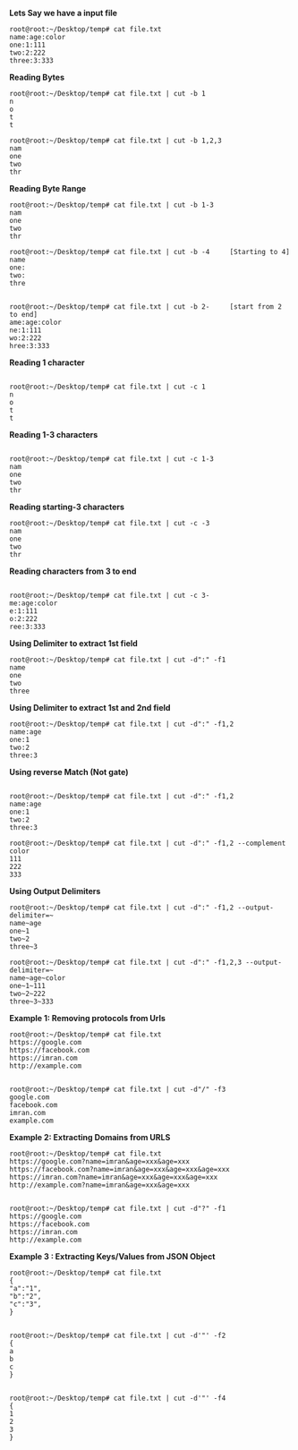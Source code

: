 __Lets Say we have a input file__
```console
root@root:~/Desktop/temp# cat file.txt 
name:age:color
one:1:111
two:2:222
three:3:333

```



__Reading Bytes__
```console
root@root:~/Desktop/temp# cat file.txt | cut -b 1
n
o
t
t

root@root:~/Desktop/temp# cat file.txt | cut -b 1,2,3
nam
one
two
thr

```



__Reading Byte Range__
```console
root@root:~/Desktop/temp# cat file.txt | cut -b 1-3
nam
one
two
thr

root@root:~/Desktop/temp# cat file.txt | cut -b -4     [Starting to 4]
name
one:
two:
thre


root@root:~/Desktop/temp# cat file.txt | cut -b 2-     [start from 2 to end]
ame:age:color
ne:1:111
wo:2:222
hree:3:333

```



__Reading 1 character__
```console

root@root:~/Desktop/temp# cat file.txt | cut -c 1
n
o
t
t
```

__Reading 1-3 characters__
```console

root@root:~/Desktop/temp# cat file.txt | cut -c 1-3
nam
one
two
thr
```

__Reading starting-3 characters__
```console
root@root:~/Desktop/temp# cat file.txt | cut -c -3
nam
one
two
thr
```

__Reading characters from 3 to end__
```console

root@root:~/Desktop/temp# cat file.txt | cut -c 3-
me:age:color
e:1:111
o:2:222
ree:3:333

```





__Using Delimiter to extract 1st field__
```console
root@root:~/Desktop/temp# cat file.txt | cut -d":" -f1
name
one
two
three
```

__Using Delimiter to extract 1st and 2nd field__
```
root@root:~/Desktop/temp# cat file.txt | cut -d":" -f1,2
name:age
one:1
two:2
three:3
```



__Using reverse Match (Not gate)__
```console

root@root:~/Desktop/temp# cat file.txt | cut -d":" -f1,2
name:age
one:1
two:2
three:3

root@root:~/Desktop/temp# cat file.txt | cut -d":" -f1,2 --complement
color
111
222
333

```



__Using Output Delimiters__
```console
root@root:~/Desktop/temp# cat file.txt | cut -d":" -f1,2 --output-delimiter=~
name~age
one~1
two~2
three~3

root@root:~/Desktop/temp# cat file.txt | cut -d":" -f1,2,3 --output-delimiter=~
name~age~color
one~1~111
two~2~222
three~3~333

```



__Example 1: Removing protocols from Urls__
```console
root@root:~/Desktop/temp# cat file.txt 
https://google.com
https://facebook.com
https://imran.com
http://example.com


root@root:~/Desktop/temp# cat file.txt | cut -d"/" -f3
google.com
facebook.com
imran.com
example.com

```



__Example 2: Extracting Domains from URLS__
```console
root@root:~/Desktop/temp# cat file.txt 
https://google.com?name=imran&age=xxx&age=xxx
https://facebook.com?name=imran&age=xxx&age=xxx&age=xxx
https://imran.com?name=imran&age=xxx&age=xxx&age=xxx
http://example.com?name=imran&age=xxx&age=xxx


root@root:~/Desktop/temp# cat file.txt | cut -d"?" -f1
https://google.com
https://facebook.com
https://imran.com
http://example.com

```



__Example 3 : Extracting Keys/Values from JSON Object__
```console
root@root:~/Desktop/temp# cat file.txt 
{
"a":"1",
"b":"2",
"c":"3",
}


root@root:~/Desktop/temp# cat file.txt | cut -d'"' -f2
{
a
b
c
}


root@root:~/Desktop/temp# cat file.txt | cut -d'"' -f4
{
1
2
3
}

```
